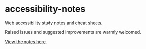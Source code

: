 # accessibility-notes
Web accessibility study notes and cheat sheets.

Raised issues and suggested improvements are warmly welcomed.

[View the notes here](https://jfhector.github.io/accessibility-notes/).
